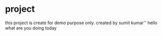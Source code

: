 # project

this project is create for demo purpose only.
created by sumit kumar''
hello what are you doing today
